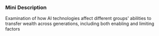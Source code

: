 ### Mini Description

Examination of how AI technologies affect different groups' abilities to transfer wealth across generations, including both enabling and limiting factors
